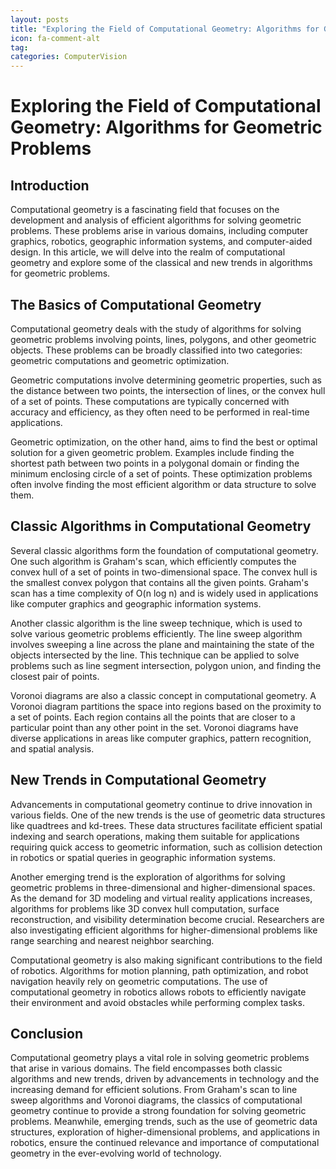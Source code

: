 ```yaml
---
layout: posts
title: "Exploring the Field of Computational Geometry: Algorithms for Geometric Problems"
icon: fa-comment-alt
tag:      
categories: ComputerVision
---
```



# Exploring the Field of Computational Geometry: Algorithms for Geometric Problems

## Introduction

Computational geometry is a fascinating field that focuses on the development and analysis of efficient algorithms for solving geometric problems. These problems arise in various domains, including computer graphics, robotics, geographic information systems, and computer-aided design. In this article, we will delve into the realm of computational geometry and explore some of the classical and new trends in algorithms for geometric problems.

## The Basics of Computational Geometry

Computational geometry deals with the study of algorithms for solving geometric problems involving points, lines, polygons, and other geometric objects. These problems can be broadly classified into two categories: geometric computations and geometric optimization.

Geometric computations involve determining geometric properties, such as the distance between two points, the intersection of lines, or the convex hull of a set of points. These computations are typically concerned with accuracy and efficiency, as they often need to be performed in real-time applications.

Geometric optimization, on the other hand, aims to find the best or optimal solution for a given geometric problem. Examples include finding the shortest path between two points in a polygonal domain or finding the minimum enclosing circle of a set of points. These optimization problems often involve finding the most efficient algorithm or data structure to solve them.

## Classic Algorithms in Computational Geometry

Several classic algorithms form the foundation of computational geometry. One such algorithm is Graham's scan, which efficiently computes the convex hull of a set of points in two-dimensional space. The convex hull is the smallest convex polygon that contains all the given points. Graham's scan has a time complexity of O(n log n) and is widely used in applications like computer graphics and geographic information systems.

Another classic algorithm is the line sweep technique, which is used to solve various geometric problems efficiently. The line sweep algorithm involves sweeping a line across the plane and maintaining the state of the objects intersected by the line. This technique can be applied to solve problems such as line segment intersection, polygon union, and finding the closest pair of points.

Voronoi diagrams are also a classic concept in computational geometry. A Voronoi diagram partitions the space into regions based on the proximity to a set of points. Each region contains all the points that are closer to a particular point than any other point in the set. Voronoi diagrams have diverse applications in areas like computer graphics, pattern recognition, and spatial analysis.

## New Trends in Computational Geometry

Advancements in computational geometry continue to drive innovation in various fields. One of the new trends is the use of geometric data structures like quadtrees and kd-trees. These data structures facilitate efficient spatial indexing and search operations, making them suitable for applications requiring quick access to geometric information, such as collision detection in robotics or spatial queries in geographic information systems.

Another emerging trend is the exploration of algorithms for solving geometric problems in three-dimensional and higher-dimensional spaces. As the demand for 3D modeling and virtual reality applications increases, algorithms for problems like 3D convex hull computation, surface reconstruction, and visibility determination become crucial. Researchers are also investigating efficient algorithms for higher-dimensional problems like range searching and nearest neighbor searching.

Computational geometry is also making significant contributions to the field of robotics. Algorithms for motion planning, path optimization, and robot navigation heavily rely on geometric computations. The use of computational geometry in robotics allows robots to efficiently navigate their environment and avoid obstacles while performing complex tasks.

## Conclusion

Computational geometry plays a vital role in solving geometric problems that arise in various domains. The field encompasses both classic algorithms and new trends, driven by advancements in technology and the increasing demand for efficient solutions. From Graham's scan to line sweep algorithms and Voronoi diagrams, the classics of computational geometry continue to provide a strong foundation for solving geometric problems. Meanwhile, emerging trends, such as the use of geometric data structures, exploration of higher-dimensional problems, and applications in robotics, ensure the continued relevance and importance of computational geometry in the ever-evolving world of technology.